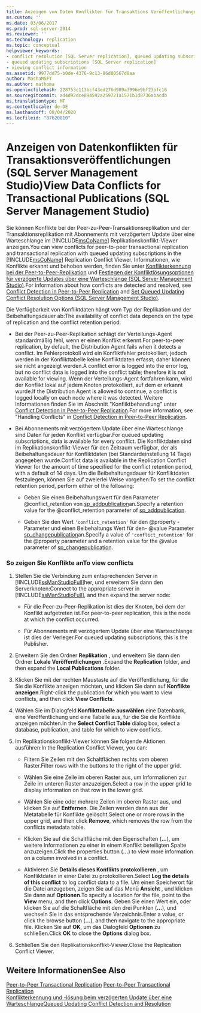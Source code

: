 ```yaml
---
title: Anzeigen von Daten Konflikten für Transaktions Veröffentlichungen (SQL Server Management Studio) | Microsoft-Dokumentation
ms.custom: ''
ms.date: 03/06/2017
ms.prod: sql-server-2014
ms.reviewer: ''
ms.technology: replication
ms.topic: conceptual
helpviewer_keywords:
- conflict resolution [SQL Server replication], queued updating subscriptions
- queued updating subscriptions [SQL Server replication]
- viewing conflict information
ms.assetid: 9977dd75-b0de-4376-9c13-86d80567d8aa
author: MashaMSFT
ms.author: mathoma
ms.openlocfilehash: 228753c113bcf43ed276d989a3996e9bf23bfc16
ms.sourcegitcommit: ad4d92dce894592a259721a1571b1d8736abacdb
ms.translationtype: MT
ms.contentlocale: de-DE
ms.lasthandoff: 08/04/2020
ms.locfileid: "87620810"
---
```

# <a name="view-data-conflicts-for-transactional-publications-sql-server-management-studio"></a><span data-ttu-id="8d2ba-102">Anzeigen von Datenkonflikten für Transaktionsveröffentlichungen (SQL Server Management Studio)</span><span class="sxs-lookup"><span data-stu-id="8d2ba-102">View Data Conflicts for Transactional Publications (SQL Server Management Studio)</span></span>
  <span data-ttu-id="8d2ba-103">Sie können Konflikte bei der Peer-zu-Peer-Transaktionsreplikation und der Transaktionsreplikation mit Abonnements mit verzögertem Update über eine Warteschlange im [!INCLUDE[msCoName](../../includes/msconame-md.md)] Replikationskonflikt-Viewer anzeigen.</span><span class="sxs-lookup"><span data-stu-id="8d2ba-103">You can view conflicts for peer-to-peer transactional replication and transactional replication with queued updating subscriptions in the [!INCLUDE[msCoName](../../includes/msconame-md.md)] Replication Conflict Viewer.</span></span> <span data-ttu-id="8d2ba-104">Informationen, wie Konflikte erkannt und behoben werden, finden Sie unter [Konflikterkennung bei der Peer-to-Peer-Replikation](transactional/peer-to-peer-conflict-detection-in-peer-to-peer-replication.md) und [Festlegen der Konfliktlösungsoptionen für verzögerte Updates über eine Warteschlange &#40;SQL Server Management Studio&#41;](publish/create-an-updatable-subscription-to-a-transactional-publication.md).</span><span class="sxs-lookup"><span data-stu-id="8d2ba-104">For information about how conflicts are detected and resolved, see [Conflict Detection in Peer-to-Peer Replication](transactional/peer-to-peer-conflict-detection-in-peer-to-peer-replication.md) and [Set Queued Updating Conflict Resolution Options &#40;SQL Server Management Studio&#41;](publish/create-an-updatable-subscription-to-a-transactional-publication.md).</span></span>  
  
 <span data-ttu-id="8d2ba-105">Die Verfügbarkeit von Konfliktdaten hängt vom Typ der Replikation und der Beibehaltungsdauer ab:</span><span class="sxs-lookup"><span data-stu-id="8d2ba-105">The availability of conflict data depends on the type of replication and the conflict retention period:</span></span>  
  
-   <span data-ttu-id="8d2ba-106">Bei der Peer-zu-Peer-Replikation schlägt der Verteilungs-Agent standardmäßig fehl, wenn er einen Konflikt erkennt.</span><span class="sxs-lookup"><span data-stu-id="8d2ba-106">For peer-to-peer replication, by default, the Distribution Agent fails when it detects a conflict.</span></span> <span data-ttu-id="8d2ba-107">Im Fehlerprotokoll wird ein Konfliktfehler protokolliert, jedoch werden in der Konflikttabelle keine Konfliktdaten erfasst; daher können sie nicht angezeigt werden.</span><span class="sxs-lookup"><span data-stu-id="8d2ba-107">A conflict error is logged into the error log, but no conflict data is logged into the conflict table; therefore it is not available for viewing.</span></span> <span data-ttu-id="8d2ba-108">Wenn der Verteilungs-Agent fortfahren kann, wird der Konflikt lokal auf jedem Knoten protokolliert, auf dem er erkannt wurde.</span><span class="sxs-lookup"><span data-stu-id="8d2ba-108">If the Distribution Agent is allowed to continue, a conflict is logged locally on each node where it was detected.</span></span> <span data-ttu-id="8d2ba-109">Weitere Informationen finden Sie im Abschnitt "Konfliktbehandlung" unter [Conflict Detection in Peer-to-Peer Replication](transactional/peer-to-peer-conflict-detection-in-peer-to-peer-replication.md).</span><span class="sxs-lookup"><span data-stu-id="8d2ba-109">For more information, see "Handling Conflicts" in [Conflict Detection in Peer-to-Peer Replication](transactional/peer-to-peer-conflict-detection-in-peer-to-peer-replication.md).</span></span>  
  
-   <span data-ttu-id="8d2ba-110">Bei Abonnements mit verzögertem Update über eine Warteschlange sind Daten für jeden Konflikt verfügbar.</span><span class="sxs-lookup"><span data-stu-id="8d2ba-110">For queued updating subscriptions, data is available for every conflict.</span></span> <span data-ttu-id="8d2ba-111">Die Konfliktdaten sind im Replikationskonflikt-Viewer für den Zeitraum verfügbar, der als Beibehaltungsdauer für Konfliktdaten (bei Standardeinstellung 14 Tage) angegeben wurde.</span><span class="sxs-lookup"><span data-stu-id="8d2ba-111">Conflict data is available in the Replication Conflict Viewer for the amount of time specified for the conflict retention period, with a default of 14 days.</span></span> <span data-ttu-id="8d2ba-112">Um die Beibehaltungsdauer für Konfliktdaten festzulegen, können Sie auf zweierlei Weise vorgehen:</span><span class="sxs-lookup"><span data-stu-id="8d2ba-112">To set the conflict retention period, perform either of the following:</span></span>  
  
    -   <span data-ttu-id="8d2ba-113">Geben Sie einen Beibehaltungswert für den Parameter @conflict_retention von [sp_addpublication](/sql/relational-databases/system-stored-procedures/sp-addpublication-transact-sql)an.</span><span class="sxs-lookup"><span data-stu-id="8d2ba-113">Specify a retention value for the @conflict_retention parameter of [sp_addpublication](/sql/relational-databases/system-stored-procedures/sp-addpublication-transact-sql).</span></span>  
  
    -   <span data-ttu-id="8d2ba-114">Geben Sie den Wert `'conflict_retention'` für den @property -Parameter und einen Beibehaltungs Wert für den- @value Parameter [sp_changepublication](/sql/relational-databases/system-stored-procedures/sp-changepublication-transact-sql)an.</span><span class="sxs-lookup"><span data-stu-id="8d2ba-114">Specify a value of `'conflict_retention'` for the @property parameter and a retention value for the @value parameter of [sp_changepublication](/sql/relational-databases/system-stored-procedures/sp-changepublication-transact-sql).</span></span>  
  
### <a name="to-view-conflicts"></a><span data-ttu-id="8d2ba-115">So zeigen Sie Konflikte an</span><span class="sxs-lookup"><span data-stu-id="8d2ba-115">To view conflicts</span></span>  
  
1.  <span data-ttu-id="8d2ba-116">Stellen Sie die Verbindung zum entsprechenden Server in [!INCLUDE[ssManStudioFull](../../includes/ssmanstudiofull-md.md)]her, und erweitern Sie dann den Serverknoten:</span><span class="sxs-lookup"><span data-stu-id="8d2ba-116">Connect to the appropriate server in [!INCLUDE[ssManStudioFull](../../includes/ssmanstudiofull-md.md)], and then expand the server node:</span></span>  
  
    -   <span data-ttu-id="8d2ba-117">Für die Peer-zu-Peer-Replikation ist dies der Knoten, bei dem der Konflikt aufgetreten ist.</span><span class="sxs-lookup"><span data-stu-id="8d2ba-117">For peer-to-peer replication, this is the node at which the conflict occurred.</span></span>  
  
    -   <span data-ttu-id="8d2ba-118">Für Abonnements mit verzögertem Update über eine Warteschlange ist dies der Verleger.</span><span class="sxs-lookup"><span data-stu-id="8d2ba-118">For queued updating subscriptions, this is the Publisher.</span></span>  
  
2.  <span data-ttu-id="8d2ba-119">Erweitern Sie den Ordner **Replikation** , und erweitern Sie dann den Ordner **Lokale Veröffentlichungen** .</span><span class="sxs-lookup"><span data-stu-id="8d2ba-119">Expand the **Replication** folder, and then expand the **Local Publications** folder.</span></span>  
  
3.  <span data-ttu-id="8d2ba-120">Klicken Sie mit der rechten Maustaste auf die Veröffentlichung, für die Sie die Konflikte anzeigen möchten, und klicken Sie dann auf **Konflikte anzeigen**.</span><span class="sxs-lookup"><span data-stu-id="8d2ba-120">Right-click the publication for which you want to view conflicts, and then click **View Conflicts**.</span></span>  
  
4.  <span data-ttu-id="8d2ba-121">Wählen Sie im Dialogfeld **Konflikttabelle auswählen** eine Datenbank, eine Veröffentlichung und eine Tabelle aus, für die Sie die Konflikte anzeigen möchten.</span><span class="sxs-lookup"><span data-stu-id="8d2ba-121">In the **Select Conflict Table** dialog box, select a database, publication, and table for which to view conflicts.</span></span>  
  
5.  <span data-ttu-id="8d2ba-122">Im Replikationskonflikt-Viewer können Sie folgende Aktionen ausführen:</span><span class="sxs-lookup"><span data-stu-id="8d2ba-122">In the Replication Conflict Viewer, you can:</span></span>  
  
    -   <span data-ttu-id="8d2ba-123">Filtern Sie Zeilen mit den Schaltflächen rechts vom oberen Raster.</span><span class="sxs-lookup"><span data-stu-id="8d2ba-123">Filter rows with the buttons to the right of the upper grid.</span></span>  
  
    -   <span data-ttu-id="8d2ba-124">Wählen Sie eine Zeile im oberen Raster aus, um Informationen zur Zeile im unteren Raster anzuzeigen.</span><span class="sxs-lookup"><span data-stu-id="8d2ba-124">Select a row in the upper grid to display information on that row in the lower grid.</span></span>  
  
    -   <span data-ttu-id="8d2ba-125">Wählen Sie eine oder mehrere Zeilen im oberen Raster aus, und klicken Sie auf **Entfernen**. Die Zeilen werden dann aus der Metatabelle für Konflikte gelöscht.</span><span class="sxs-lookup"><span data-stu-id="8d2ba-125">Select one or more rows in the upper grid, and then click **Remove**, which removes the row from the conflicts metadata table.</span></span>  
  
    -   <span data-ttu-id="8d2ba-126">Klicken Sie auf die Schaltfläche mit den Eigenschaften (**...**), um weitere Informationen zu einer in einem Konflikt beteiligten Spalte anzuzeigen.</span><span class="sxs-lookup"><span data-stu-id="8d2ba-126">Click the properties button (**...**) to view more information on a column involved in a conflict.</span></span>  
  
    -   <span data-ttu-id="8d2ba-127">Aktivieren Sie **Details dieses Konflikts protokollieren** , um Konfliktdaten in einer Datei zu protokollieren.</span><span class="sxs-lookup"><span data-stu-id="8d2ba-127">Select **Log the details of this conflict** to log conflict data to a file.</span></span> <span data-ttu-id="8d2ba-128">Um einen Speicherort für die Datei anzugeben, zeigen Sie auf das Menü **Ansicht** , und klicken Sie dann auf **Optionen**.</span><span class="sxs-lookup"><span data-stu-id="8d2ba-128">To specify a location for the file, point to the **View** menu, and then click **Options**.</span></span> <span data-ttu-id="8d2ba-129">Geben Sie einen Wert ein, oder klicken Sie auf die Schaltfläche mit den drei Punkten (**...**), und wechseln Sie in das entsprechende Verzeichnis.</span><span class="sxs-lookup"><span data-stu-id="8d2ba-129">Enter a value, or click the browse button (**...**), and then navigate to the appropriate file.</span></span> <span data-ttu-id="8d2ba-130">Klicken Sie auf **OK**, um das Dialogfeld **Optionen** zu schließen.</span><span class="sxs-lookup"><span data-stu-id="8d2ba-130">Click **OK** to close the **Options** dialog box.</span></span>  
  
6.  <span data-ttu-id="8d2ba-131">Schließen Sie den Replikationskonflikt-Viewer.</span><span class="sxs-lookup"><span data-stu-id="8d2ba-131">Close the Replication Conflict Viewer.</span></span>  
  
## <a name="see-also"></a><span data-ttu-id="8d2ba-132">Weitere Informationen</span><span class="sxs-lookup"><span data-stu-id="8d2ba-132">See Also</span></span>  
 <span data-ttu-id="8d2ba-133">[Peer-to-Peer Transactional Replication](transactional/peer-to-peer-transactional-replication.md) </span><span class="sxs-lookup"><span data-stu-id="8d2ba-133">[Peer-to-Peer Transactional Replication](transactional/peer-to-peer-transactional-replication.md) </span></span>  
 [<span data-ttu-id="8d2ba-134">Konflikterkennung und -lösung beim verzögerten Update über eine Warteschlange</span><span class="sxs-lookup"><span data-stu-id="8d2ba-134">Queued Updating Conflict Detection and Resolution</span></span>](transactional/updatable-subscriptions-queued-updating-conflict-resolution.md)  
  
  
